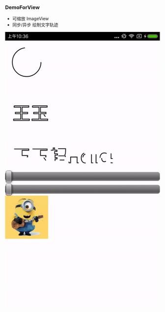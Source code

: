 ### DemoForView

- 可缩放 ImageView
- 同步/异步 绘制文字轨迹

![demo](https://github.com/yuchao-wang/DemoForView/blob/master/demo.gif)